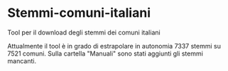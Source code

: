 # Stemmi-comuni-italiani
Tool per il download degli stemmi dei comuni italiani

Attualmente il tool è in grado di estrapolare in autonomia 7337 stemmi su 7521 comuni.
Sulla cartella "Manuali" sono stati aggiunti gli stemmi mancanti.
